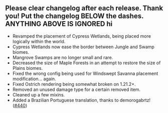 Please clear changelog after each release.
Thank you!
Put the changelog BELOW the dashes. ANYTHING ABOVE IS IGNORED
hi
-----------------
- Revamped the placement of Cypress Wetlands, being placed more logically within the world.
- Cypress Wetlands now ease the border between Jungle and Swamp biomes.
- Mangrove Swamps are no longer small and rare.
- Decreased the size of Maple Forests in an attempt to restore the size of Plains biomes.
- Fixed the wrong config being used for Windswept Savanna placement modification... again.
- Fixed Ostrich rendering being somewhat broken on 1.21.2+.
- Removed an unused damage type for a certain removed item.
- Cleaned up a few mixins.
- Added a Brazilian Portuguese translation, thanks to demorogabrtz! ([#440](https://github.com/FrozenBlock/WilderWild/pull/440))
